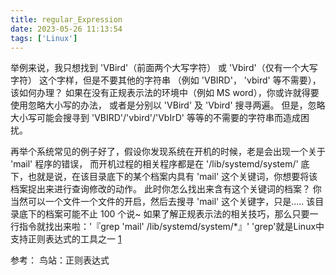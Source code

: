 ```yaml
---
title: regular_Expression
date: 2023-05-26 11:13:54
tags: ['Linux']
---
```


举例来说，我只想找到 'VBird'（前面两个大写字符） 或 'Vbird'（仅有一个大写字符） 这个字样，但是不要其他的字符串 （例如 'VBIRD'， 'vbird' 等不需要），该如何办理？ 如果在没有正规表示法的环境中（例如 MS word），你或许就得要使用忽略大小写的办法， 或者是分别以 'VBird' 及 'Vbird' 搜寻两遍。 但是，忽略大小写可能会搜寻到 'VBIRD'/'vbird'/'VbIrD' 等等的不需要的字符串而造成困扰。

再举个系统常见的例子好了，假设你发现系统在开机的时候，老是会出现一个关于 'mail' 程序的错误， 而开机过程的相关程序都是在 '/lib/systemd/system/' 底下，也就是说，在该目录底下的某个档案内具有 'mail' 这个关键词，你想要将该档案捉出来进行查询修改的动作。 此时你怎么找出来含有这个关键词的档案？ 你当然可以一个文件一个文件的开启，然后去搜寻 'mail' 这个关键字，只是..... 该目录底下的档案可能不止 100 个说~ 如果了解正规表示法的相关技巧，那么只要一行指令就找出来啦：'『grep 'mail' /lib/systemd/system/*』'
'grep'就是Linux中支持正则表达式的工具之一 [1](#id1)


参考：
<span id='id1'>鸟站：正则表达式 </span>